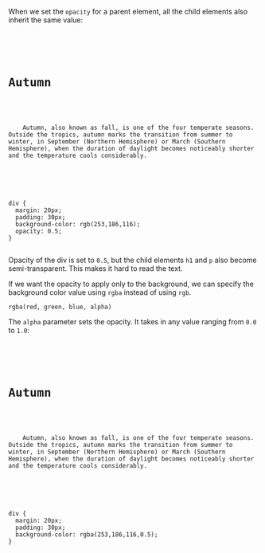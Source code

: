 When we set the `opacity` for a parent element,
all the child elements also inherit the same value:

<codeblock language="css" type="lesson">
<code>
<panel language="html">
<div>
  <h1>Autumn</h1>
  <p>
    Autumn, also known as fall, is one of the four temperate seasons. Outside the tropics, autumn marks the transition from summer to winter, in September (Northern Hemisphere) or March (Southern Hemisphere), when the duration of daylight becomes noticeably shorter and the temperature cools considerably.
  </p>
</div>
</panel>
<panel language="css">
div {
  margin: 20px;
  padding: 30px;
  background-color: rgb(253,186,116);
  opacity: 0.5;
}
</panel>
</code>
</codeblock>

Opacity of the div is set to `0.5`,
but the child elements `h1` and `p` also become semi-transparent.
This makes it hard to read the text.

If we want the opacity to apply only to the background,
we can specify the background color value using `rgba` instead of using `rgb`.

```
rgba(red, green, blue, alpha)
```

The `alpha` parameter sets the opacity.
It takes in any value
ranging from `0.0` to `1.0`:


<codeblock language="css" type="lesson">
<code>
<panel language="html">
<div>
  <h1>Autumn</h1>
  <p>
    Autumn, also known as fall, is one of the four temperate seasons. Outside the tropics, autumn marks the transition from summer to winter, in September (Northern Hemisphere) or March (Southern Hemisphere), when the duration of daylight becomes noticeably shorter and the temperature cools considerably.
  </p>
</div>
</panel>
<panel language="css">
div {
  margin: 20px;
  padding: 30px;
  background-color: rgba(253,186,116,0.5);
}
</panel>
</code>
</codeblock>